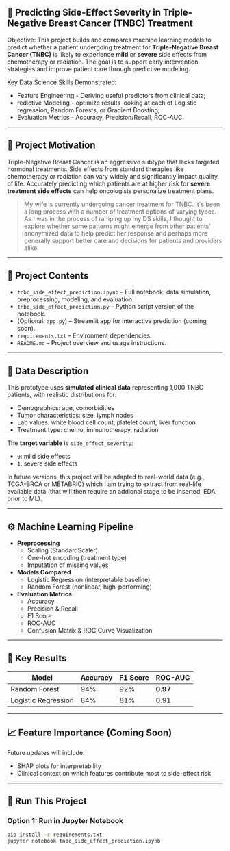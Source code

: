 ## 🧪 Predicting Side-Effect Severity in Triple-Negative Breast Cancer (TNBC) Treatment

Objective: This project builds and compares machine learning models to predict whether a patient undergoing treatment for **Triple-Negative Breast Cancer (TNBC)** is likely to experience **mild** or **severe** side effects from chemotherapy or radiation. The goal is to support early intervention strategies and improve patient care through predictive modeling.

Key Data Science Skills Demonstrated:
- Feature Engineering - Deriving useful predictors from clinical data;
- redictive Modeling - optimize results looking at each of Logistic regression, Random Forests, or Gradient Boosting;
- Evaluation Metrics - Accuracy, Precision/Recall, ROC-AUC.


---

## 📌 Project Motivation

Triple-Negative Breast Cancer is an aggressive subtype that lacks targeted hormonal treatments. Side effects from standard therapies like chemotherapy or radiation can vary widely and significantly impact quality of life. Accurately predicting which patients are at higher risk for **severe treatment side effects** can help oncologists personalize treatment plans.

> My wife is currently undergoing cancer treatment for TNBC. It's been a long process with a number of treatment options of varying types. As I was in the process of ramping up my DS skills, I thought to explore whether some patterns might emerge from other patients' anonymized data to help predict her response and perhaps more generally support better care and decisions for patients and providers alike.

---

## 📁 Project Contents

- `tnbc_side_effect_prediction.ipynb` – Full notebook: data simulation, preprocessing, modeling, and evaluation.
- `tnbc_side_effect_prediction.py` – Python script version of the notebook.
- (Optional: `app.py`) – Streamlit app for interactive prediction (coming soon).
- `requirements.txt` – Environment dependencies.
- `README.md` – Project overview and usage instructions.

---

## 🔬 Data Description

This prototype uses **simulated clinical data** representing 1,000 TNBC patients, with realistic distributions for:
- Demographics: age, comorbidities
- Tumor characteristics: size, lymph nodes
- Lab values: white blood cell count, platelet count, liver function
- Treatment type: chemo, immunotherapy, radiation

The **target variable** is `side_effect_severity`:
- `0`: mild side effects
- `1`: severe side effects

In future versions, this project will be adapted to real-world data (e.g., TCGA-BRCA or METABRIC) which I am trying to extract from real-life available data (that will then require an addional stage to be inserted, EDA prior to ML).

---

## ⚙️ Machine Learning Pipeline

- **Preprocessing**
  - Scaling (StandardScaler)
  - One-hot encoding (treatment type)
  - Imputation of missing values
- **Models Compared**
  - Logistic Regression (interpretable baseline)
  - Random Forest (nonlinear, high-performing)
- **Evaluation Metrics**
  - Accuracy
  - Precision & Recall
  - F1 Score
  - ROC-AUC
  - Confusion Matrix & ROC Curve Visualization

---

## 🧠 Key Results

| Model              | Accuracy | F1 Score | ROC-AUC |
|-------------------|----------|----------|---------|
| Random Forest      | 94%      | 92%      | **0.97** |
| Logistic Regression| 84%      | 81%      | 0.91     |

---

## 📈 Feature Importance (Coming Soon)

Future updates will include:
- SHAP plots for interpretability
- Clinical context on which features contribute most to side-effect risk

---

## 🚀 Run This Project

### Option 1: Run in Jupyter Notebook
```bash
pip install -r requirements.txt
jupyter notebook tnbc_side_effect_prediction.ipynb

